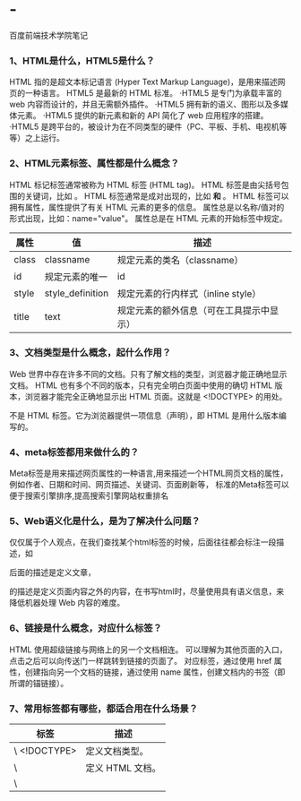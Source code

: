 # -
百度前端技术学院笔记

### 1、HTML是什么，HTML5是什么？
HTML 指的是超文本标记语言 (Hyper Text Markup Language)，是用来描述网页的一种语言。
HTML5 是最新的 HTML 标准。
  ·HTML5 是专门为承载丰富的 web 内容而设计的，并且无需额外插件。
  ·HTML5 拥有新的语义、图形以及多媒体元素。
  ·HTML5 提供的新元素和新的 API 简化了 web 应用程序的搭建。
  ·HTML5 是跨平台的，被设计为在不同类型的硬件（PC、平板、手机、电视机等等）之上运行。

### 2、HTML元素标签、属性都是什么概念？
HTML 标记标签通常被称为 HTML 标签 (HTML tag)。
HTML 标签是由尖括号包围的关键词，比如 <html>。
HTML 标签通常是成对出现的，比如 <b> 和 </b>。
HTML 标签可以拥有属性，属性提供了有关 HTML 元素的更多的信息。
属性总是以名称/值对的形式出现，比如：name="value"。
属性总是在 HTML 元素的开始标签中规定。

| 属性 | 值 | 描述 |
| -------- | -------- | -------- |
| class     | classname      | 规定元素的类名（classname）     |
| id     | 规定元素的唯一    |  id  |
| style     | style_definition    | 规定元素的行内样式（inline style）   |
| title     | text    | 规定元素的额外信息（可在工具提示中显示） 

### 3、文档类型是什么概念，起什么作用？
Web 世界中存在许多不同的文档。只有了解文档的类型，浏览器才能正确地显示文档。
HTML 也有多个不同的版本，只有完全明白页面中使用的确切 HTML 版本，浏览器才能完全正确地显示出 HTML 页面。这就是 <!DOCTYPE> 的用处。
<!DOCTYPE> 不是 HTML 标签。它为浏览器提供一项信息（声明），即 HTML 是用什么版本编写的。


### 4、meta标签都用来做什么的？
Meta标签是用来描述网页属性的一种语言,用来描述一个HTML网页文档的属性，例如作者、日期和时间、网页描述、关键词、页面刷新等，
标准的Meta标签可以便于搜索引擎排序,提高搜索引擎网站权重排名

### 5、Web语义化是什么，是为了解决什么问题？
仅仅属于个人观点，在我们查找某个html标签的时候，后面往往都会标注一段描述，如<article>后面的描述是定义文章，
<aside>的描述是定义页面内容之外的内容，在书写html时，尽量使用具有语义信息，来降低机器处理 Web 内容的难度。


### 6、链接是什么概念，对应什么标签？
HTML 使用超级链接与网络上的另一个文档相连。
可以理解为其他页面的入口，点击之后可以向传送门一样跳转到链接的页面了。
对应<a>标签，通过使用 href 属性，创建指向另一个文档的链接，通过使用 name 属性，创建文档内的书签（即所谓的锚链接）。

### 7、常用标签都有哪些，都适合用在什么场景？
| 标签 | 描述 |
| -------- | -------- | 
|  \ <!DOCTYPE>    | 定义文档类型。    |
| \ <html>   |  定义 HTML 文档。   |
| \ <title>  | 定义文档的标题。    |
| \ <body>   |  定义文档的主体。   |
| \ <h1> to <h6>   |  定义 HTML 标题。   |
| \ <p>   |  定义段落。   |
| \ <br>   |  定义简单的折行。 |
| \ <hr>   |  定义水平线。      |
| \ <!--...-->  |  定义注释。 |

### 8、表单标签都有哪些，对应着什么功能，都有哪些属性？
| 标签	| 描述| 
| -------- | -------- | 
| <form>	| 定义供用户输入的 HTML 表单。| 
| <input>	| 定义输入控件。| 
| <textarea>	| 定义多行的文本输入控件。| 
| <button>	| 定义按钮。| 
| <select>	| 定义选择列表（下拉列表）。| 
| <optgroup>	| 定义选择列表中相关选项的组合。| 
| <option>	| 定义选择列表中的选项。| 
| <label>	| 定义 input 元素的标注。| 
| <fieldset>	| 定义围绕表单中元素的边框。| 
| <legend>	| 定义 fieldset 元素的标题。| 
| <isindex>	| 不赞成使用。定义与文档相关的可搜索索引。| 
| <datalist>	| 定义下拉列表。| 
| <keygen>	| 定义生成密钥。| 
| <output>	| 定义输出的一些类型。| 

### 9、ol, ul, li, dl, dd, dt等这些标签都适合用在什么地方，举个例子？
ol有序列表，适用于有顺序的列表。
ul无序列表，适用于导航，新闻列表等。
dl定义列表，适用于你问我答等。



